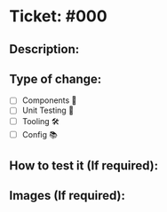 # Ticket: #000

## Description:

<!--- Describe your changes in detail -->

## Type of change:

- [ ] Components 💅
- [ ] Unit Testing 🧪
- [ ] Tooling 🛠
- [ ] Config 📚

## How to test it (If required):

<!--- Explain how to test this feature -->

## Images (If required):

<!--- Attach images of this feature -->
